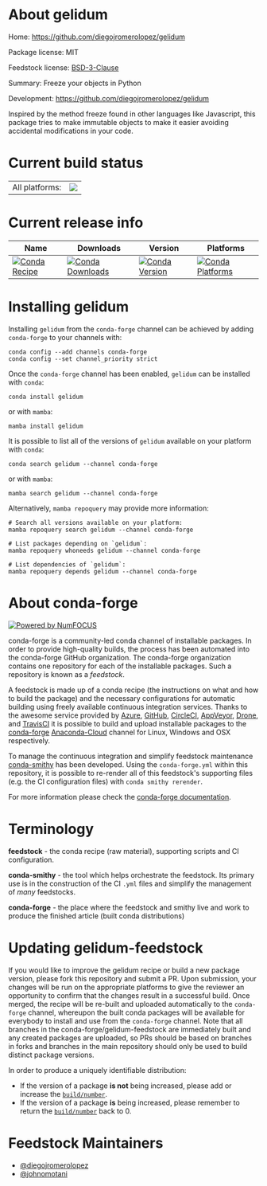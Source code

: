 About gelidum
=============

Home: https://github.com/diegojromerolopez/gelidum

Package license: MIT

Feedstock license: [BSD-3-Clause](https://github.com/conda-forge/gelidum-feedstock/blob/main/LICENSE.txt)

Summary: Freeze your objects in Python

Development: https://github.com/diegojromerolopez/gelidum

Inspired by the method freeze found in other languages like Javascript,
this package tries to make immutable objects to make it easier avoiding
accidental modifications in your code.


Current build status
====================


<table><tr><td>All platforms:</td>
    <td>
      <a href="https://dev.azure.com/conda-forge/feedstock-builds/_build/latest?definitionId=13837&branchName=main">
        <img src="https://dev.azure.com/conda-forge/feedstock-builds/_apis/build/status/gelidum-feedstock?branchName=main">
      </a>
    </td>
  </tr>
</table>

Current release info
====================

| Name | Downloads | Version | Platforms |
| --- | --- | --- | --- |
| [![Conda Recipe](https://img.shields.io/badge/recipe-gelidum-green.svg)](https://anaconda.org/conda-forge/gelidum) | [![Conda Downloads](https://img.shields.io/conda/dn/conda-forge/gelidum.svg)](https://anaconda.org/conda-forge/gelidum) | [![Conda Version](https://img.shields.io/conda/vn/conda-forge/gelidum.svg)](https://anaconda.org/conda-forge/gelidum) | [![Conda Platforms](https://img.shields.io/conda/pn/conda-forge/gelidum.svg)](https://anaconda.org/conda-forge/gelidum) |

Installing gelidum
==================

Installing `gelidum` from the `conda-forge` channel can be achieved by adding `conda-forge` to your channels with:

```
conda config --add channels conda-forge
conda config --set channel_priority strict
```

Once the `conda-forge` channel has been enabled, `gelidum` can be installed with `conda`:

```
conda install gelidum
```

or with `mamba`:

```
mamba install gelidum
```

It is possible to list all of the versions of `gelidum` available on your platform with `conda`:

```
conda search gelidum --channel conda-forge
```

or with `mamba`:

```
mamba search gelidum --channel conda-forge
```

Alternatively, `mamba repoquery` may provide more information:

```
# Search all versions available on your platform:
mamba repoquery search gelidum --channel conda-forge

# List packages depending on `gelidum`:
mamba repoquery whoneeds gelidum --channel conda-forge

# List dependencies of `gelidum`:
mamba repoquery depends gelidum --channel conda-forge
```


About conda-forge
=================

[![Powered by
NumFOCUS](https://img.shields.io/badge/powered%20by-NumFOCUS-orange.svg?style=flat&colorA=E1523D&colorB=007D8A)](https://numfocus.org)

conda-forge is a community-led conda channel of installable packages.
In order to provide high-quality builds, the process has been automated into the
conda-forge GitHub organization. The conda-forge organization contains one repository
for each of the installable packages. Such a repository is known as a *feedstock*.

A feedstock is made up of a conda recipe (the instructions on what and how to build
the package) and the necessary configurations for automatic building using freely
available continuous integration services. Thanks to the awesome service provided by
[Azure](https://azure.microsoft.com/en-us/services/devops/), [GitHub](https://github.com/),
[CircleCI](https://circleci.com/), [AppVeyor](https://www.appveyor.com/),
[Drone](https://cloud.drone.io/welcome), and [TravisCI](https://travis-ci.com/)
it is possible to build and upload installable packages to the
[conda-forge](https://anaconda.org/conda-forge) [Anaconda-Cloud](https://anaconda.org/)
channel for Linux, Windows and OSX respectively.

To manage the continuous integration and simplify feedstock maintenance
[conda-smithy](https://github.com/conda-forge/conda-smithy) has been developed.
Using the ``conda-forge.yml`` within this repository, it is possible to re-render all of
this feedstock's supporting files (e.g. the CI configuration files) with ``conda smithy rerender``.

For more information please check the [conda-forge documentation](https://conda-forge.org/docs/).

Terminology
===========

**feedstock** - the conda recipe (raw material), supporting scripts and CI configuration.

**conda-smithy** - the tool which helps orchestrate the feedstock.
                   Its primary use is in the construction of the CI ``.yml`` files
                   and simplify the management of *many* feedstocks.

**conda-forge** - the place where the feedstock and smithy live and work to
                  produce the finished article (built conda distributions)


Updating gelidum-feedstock
==========================

If you would like to improve the gelidum recipe or build a new
package version, please fork this repository and submit a PR. Upon submission,
your changes will be run on the appropriate platforms to give the reviewer an
opportunity to confirm that the changes result in a successful build. Once
merged, the recipe will be re-built and uploaded automatically to the
`conda-forge` channel, whereupon the built conda packages will be available for
everybody to install and use from the `conda-forge` channel.
Note that all branches in the conda-forge/gelidum-feedstock are
immediately built and any created packages are uploaded, so PRs should be based
on branches in forks and branches in the main repository should only be used to
build distinct package versions.

In order to produce a uniquely identifiable distribution:
 * If the version of a package **is not** being increased, please add or increase
   the [``build/number``](https://docs.conda.io/projects/conda-build/en/latest/resources/define-metadata.html#build-number-and-string).
 * If the version of a package **is** being increased, please remember to return
   the [``build/number``](https://docs.conda.io/projects/conda-build/en/latest/resources/define-metadata.html#build-number-and-string)
   back to 0.

Feedstock Maintainers
=====================

* [@diegojromerolopez](https://github.com/diegojromerolopez/)
* [@johnomotani](https://github.com/johnomotani/)

